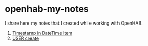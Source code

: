 # openhab-my-notes

I share here my notes that I created while working with OpenHAB.

1. [Timestamp in DateTime Item](https://github.com/xvs03/openhab-my-notes/blob/main/Doku/Timestamp.md)
2. [USER create](https://github.com/xvs03/openhab-my-notes/blob/main/Doku/Create_USERs.md)
   